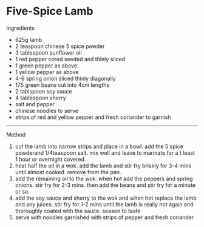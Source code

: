 # Five-Spice Lamb

Ingredients

-   625g lamb
-   2 teaspoon chinese 5 spice powder
-   3 tablespoon sunflower oil
-   1 red pepper cored seeded and thinly sliced
-   1 green pepper as above
-   1 yellow pepper as above
-   4-6 spring onion sliced thinly diagonally
-   175 green beans cut into 4cm lengths
-   2 tablspoon soy sauce
-   4 tablespoon sherry
-   salt and pepper
-   chinese noodles to serve
-   strips of red and yellow pepper and fresh coriander to garnish

--------------------------------------------------------------------------------

Method

1.  cut the lamb into narrow strips and place in a bowl. add the 5 spice
    powderand 1/4teaspoon salt. mix well and leave to marinate for a t least 1
    hour or overnight covered
2.  heat half the oil in a wok. add the lamb and stir fry briskly for 3-4 mins
    until almost cooked. remove from the pan.
3.  add the remaining oil to the wok. when hot add the peppers and spring
    onions. stir fry for 2-3 mins. then add the beans and stir fry for a minute
    or so.
4.  add the soy sauce and sherry to the wok and when hot replace the lamb and
    any juices. stir fry for 1-2 mins until the lamb is really hot again and
    thoroughly coated with the sauce. season to taste
5.  serve with noodles garnished with strips of pepper and fresh coriander
